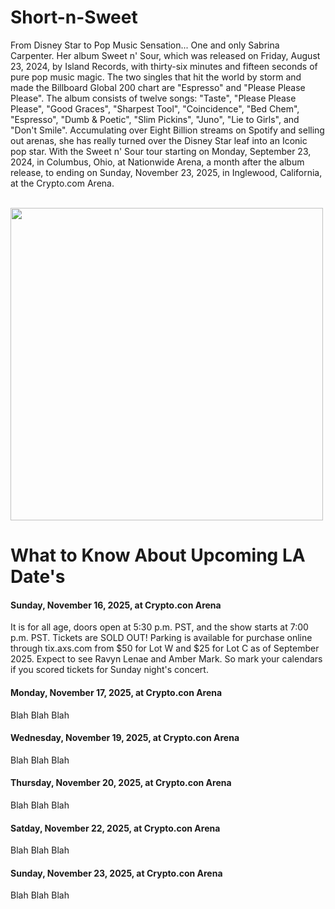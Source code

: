 # Short-n-Sweet
From Disney Star to Pop Music Sensation... One and only Sabrina Carpenter. Her album Sweet n' Sour, which was released on Friday, August 23, 2024, by Island Records, with thirty-six minutes and fifteen seconds of pure pop music magic. The two singles that hit the world by storm and made the Billboard Global 200 chart are "Espresso" and "Please Please Please". The album consists of twelve songs: "Taste", "Please Please Please", "Good Graces", "Sharpest Tool", "Coincidence", "Bed Chem", "Espresso", "Dumb & Poetic", "Slim Pickins", "Juno", "Lie to Girls", and "Don't Smile". Accumulating over Eight Billion streams on Spotify and selling out arenas, she has really turned over the Disney Star leaf into an Iconic pop star. With the Sweet n' Sour tour starting on Monday, September 23, 2024, in Columbus, Ohio, at Nationwide Arena, a month after the album release, to ending on Sunday, November 23, 2025, in Inglewood, California, at the Crypto.com Arena.

<br>
<img height="500" src="https://preview.redd.it/sabrina-carpenter-short-n-sweet-6th-album-out-on-august-23-v0-byf6nbop1e4d1.jpeg?width=1080&crop=smart&auto=webp&s=622d5ce99af91c8010d2773694315e4a61ac9fc8" />
<br>

<h1> What to Know About Upcoming LA Date's </h1>
<h4>Sunday, November 16, 2025, at Crypto.con Arena</h4>
<p> It is for all age, doors open at 5:30 p.m. PST, and the show starts at 7:00 p.m. PST. Tickets are SOLD OUT! Parking is available for purchase online through tix.axs.com from $50 for Lot W and $25 for Lot C as of September 2025. Expect to see Ravyn Lenae and Amber Mark. So mark your calendars if you scored tickets for Sunday night's concert. </p>
<h4>Monday, November 17, 2025, at Crypto.con Arena</h4>
<p>Blah Blah Blah</p>
<h4>Wednesday, November 19, 2025, at Crypto.con Arena</h4>
<p>Blah Blah Blah</p>
<h4>Thursday, November 20, 2025, at Crypto.con Arena</h4>
<p>Blah Blah Blah</p>
<h4>Satday, November 22, 2025, at Crypto.con Arena</h4>
<p>Blah Blah Blah</p>
<h4>Sunday, November 23, 2025, at Crypto.con Arena</h4>
<p>Blah Blah Blah</p>
